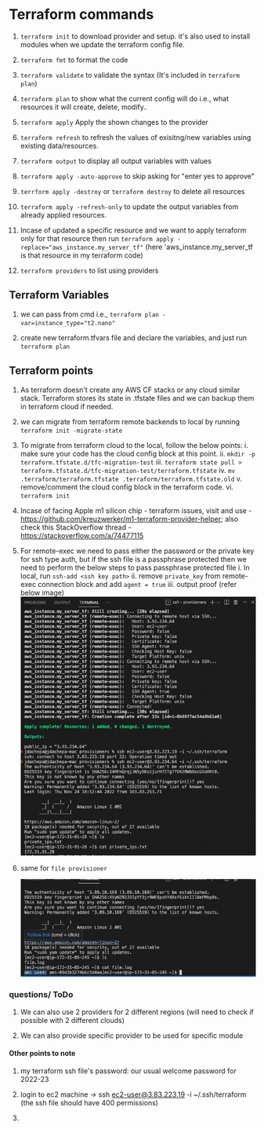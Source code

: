 # Terraform commands

1. `terraform init` to download provider and setup. it's also used to install modules when we update the terraform config file.

2. `terraform fmt` to format the code

3. `terraform validate` to validate the syntax (It's included in `terraform plan`)

4. `terraform plan` to show what the current config will do i.e., what resources it will create, delete, modify..

5. `terraform apply` Apply the shown changes to the provider

6. `terraform refresh` to refresh the values of exisitng/new variables using existing data/resources. 

7. `terraform output` to display all output variables with values

8. `terraform apply -auto-approve` to skip asking for "enter yes to approve"

9. `terrform apply -destroy` or `terraform destroy` to delete all resources

10. `terraform apply -refresh-only` to update the output variables from already applied resources.

11. Incase of updated a specific resource and we want to apply terraform only for that resource then run `terraform apply -replace="aws_instance.my_server_tf"` (here 'aws_instance.my_server_tf is that resource in my terraform code)

12. `terraform providers` to list using providers





## Terraform Variables

1. we can pass from cmd i.e., `terraform plan -var=instance_type="t2.nano"`

2. create new terraform.tfvars file and declare the variables, and just run `terraform plan`



## Terraform points

1. As terraform doesn't create any AWS CF stacks or any cloud similar stack. Terraform stores its state in .tfstate files and we can backup them in terraform cloud if needed.

2. we can migrate from terraform remote backends to local by running `terraform init -migrate-state`

3. To migrate from terraform cloud to the local, follow the below points:
    i. make sure your code has the cloud config block at this point.
    ii. `mkdir -p terraform.tfstate.d/tfc-migration-test`
    iii. `terraform state pull > terraform.tfstate.d/tfc-migration-test/terraform.tfstate`
    iv. `mv .terraform/terraform.tfstate .terraform/terraform.tfstate.old`
    v. remove/comment the cloud config block in the terraform code.
    vi. `terraform init`

4. Incase of facing Apple m1 silicon chip - terraform issues, visit and use - https://github.com/kreuzwerker/m1-terraform-provider-helper; also check this StackOverflow thread - https://stackoverflow.com/a/74477115

5. For remote-exec we need to pass either the password or the private key for ssh type auth, but if the ssh file is a passphrase protected then we need to perform the below steps to pass passphrase protected file
    i. In local, run `ssh-add <ssh key path>`
    ii. remove `private_key` from remote-exec connection block and add `agent = true` 
    iii. output proof (refer below image)
    ![remote-exec output image](../terraform-associate/screenshots/remote-exec-output.png)
    
6. same for `file provisioner`
    
    ![file-output](../terraform-associate/screenshots/file-output.png)



### questions/ ToDo

1. We can also use 2 providers for 2 different regions (will need to check if possible with 2 different clouds)

2. We can also provide specific provider to be used for specific module



#### Other points to note

1. my terraform ssh file's password: our usual welcome password for 2022-23

2. login to ec2 machine -> ssh ec2-user@3.83.223.19 -i ~/.ssh/terraform (the ssh file should have 400 permissions)

3. 
